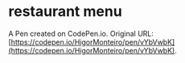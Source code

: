 # restaurant menu

A Pen created on CodePen.io. Original URL: [https://codepen.io/HigorMonteiro/pen/vYbVwbK](https://codepen.io/HigorMonteiro/pen/vYbVwbK).

